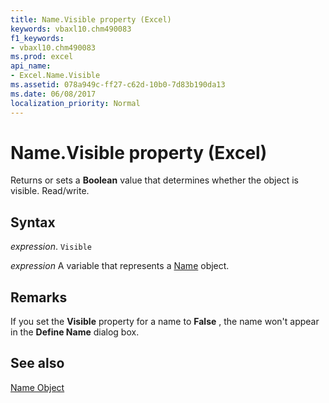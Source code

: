 ```yaml
---
title: Name.Visible property (Excel)
keywords: vbaxl10.chm490083
f1_keywords:
- vbaxl10.chm490083
ms.prod: excel
api_name:
- Excel.Name.Visible
ms.assetid: 078a949c-ff27-c62d-10b0-7d83b190da13
ms.date: 06/08/2017
localization_priority: Normal
---
```



# Name.Visible property (Excel)

Returns or sets a  **Boolean** value that determines whether the object is visible. Read/write.


## Syntax

_expression_. `Visible`

_expression_ A variable that represents a [Name](Excel.Name.md) object.


## Remarks

If you set the  **Visible** property for a name to **False** , the name won't appear in the **Define Name** dialog box.


## See also


[Name Object](Excel.Name.md)

